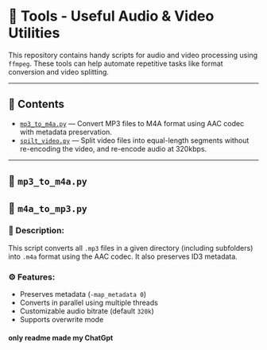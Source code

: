 # 🔧 Tools - Useful Audio & Video Utilities

This repository contains handy scripts for audio and video processing using `ffmpeg`. These tools can help automate repetitive tasks like format conversion and video splitting.

---

## 📁 Contents

- [`mp3_to_m4a.py`](#-mp3_to_m4apy) — Convert MP3 files to M4A format using AAC codec with metadata preservation.
- [`spilt_video.py`](#-spilt_videopy) — Split video files into equal-length segments without re-encoding the video, and re-encode audio at 320kbps.

---

## 🎵 `mp3_to_m4a.py`
## 🎵 `m4a_to_mp3.py`

### 🔄 Description:
This script converts all `.mp3` files in a given directory (including subfolders) into `.m4a` format using the AAC codec. It also preserves ID3 metadata.

### ⚙️ Features:
- Preserves metadata (`-map_metadata 0`)
- Converts in parallel using multiple threads
- Customizable audio bitrate (default `320k`)
- Supports overwrite mode




#### only readme made my ChatGpt

